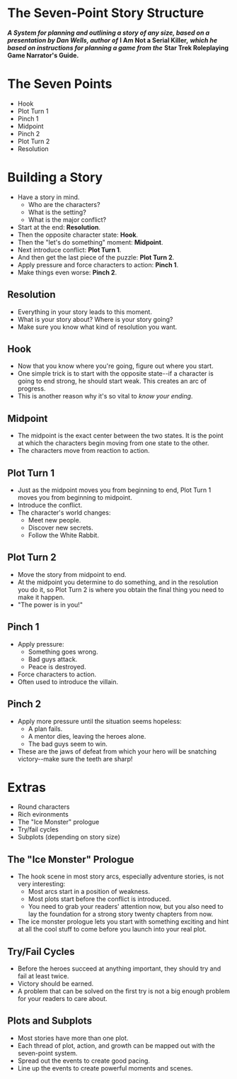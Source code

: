 The Seven-Point Story Structure
=========================

***A System for planning and outlining a story of any size, based on a presentation by Dan Wells, author of*** **I Am Not a Serial Killer,** ***which he based on instructions for planning a game from the*** **Star Trek Roleplaying Game Narrator's Guide.**

# The Seven Points

- Hook
- Plot Turn 1
- Pinch 1
- Midpoint
- Pinch 2
- Plot Turn 2
- Resolution

# Building a Story

- Have a story in mind.
  - Who are the characters?
  - What is the setting?
  - What is the major conflict?
- Start at the end: **Resolution**.
- Then the opposite character state: **Hook**.
- Then the "let's do something" moment:  **Midpoint**.
- Next introduce conflict: **Plot Turn 1**.
- And then get the last piece of the puzzle: **Plot Turn 2**.
- Apply pressure and force characters to action: **Pinch 1**.
- Make things even worse: **Pinch 2**.

## Resolution

- Everything in your story leads to this moment.
- What is your story about? Where is your story going?
- Make sure you know what kind of resolution you want.

## Hook

- Now that you know where you're going, figure out where you start.
- One simple trick is to start with the opposite state--if a character is going to end strong, he should start weak. This creates an arc of progress.
- This is another reason why it's so vital to *know your ending*.

## Midpoint

- The midpoint is the exact center between the two states. It is the point at which the characters begin moving from one state to the other.
- The characters move from reaction to action.

## Plot Turn 1

- Just as the midpoint moves you from beginning to end, Plot Turn 1 moves you from beginning to midpoint.
- Introduce the conflict.
- The character's world changes:
  - Meet new people.
  - Discover new secrets.
  - Follow the White Rabbit.

## Plot Turn 2

- Move the story from midpoint to end.
- At the midpoint you determine to do something, and in the resolution you do it, so Plot Turn 2 is where you obtain the final thing you need to make it happen.
- "The power is in you!"

## Pinch 1

- Apply pressure:
  - Something goes wrong.
  - Bad guys attack.
  - Peace is destroyed.
- Force characters to action.
- Often used to introduce the villain.

## Pinch 2

- Apply more pressure until the situation seems hopeless:
  - A plan fails.
  - A mentor dies, leaving the heroes alone.
  - The bad guys seem to win.
- These are the jaws of defeat from which your hero will be snatching victory--make sure the teeth are sharp!

# Extras

- Round characters
- Rich evironments
- The "Ice Monster" prologue
- Try/fail cycles
- Subplots (depending on story size)

## The "Ice Monster" Prologue

- The hook scene in most story arcs, especially adventure stories, is not very interesting:
  - Most arcs start in a position of weakness.
  - Most plots start before the conflict is introduced.
  - You need to grab your readers' attention now, but you also need to lay the foundation for a strong story twenty chapters from now.
- The ice monster prologue lets you start with something exciting and hint at all the cool stuff to come before you launch into your real plot.

## Try/Fail Cycles

- Before the heroes succeed at anything important, they should try and fail at least twice.
- Victory should be earned.
- A problem that can be solved on the first try is not a big enough problem for your readers to care about.

## Plots and Subplots

- Most stories have more than one plot.
- Each thread of plot, action, and growth can be mapped out with the seven-point system.
- Spread out the events to create good pacing.
- Line up the events to create powerful moments and scenes.